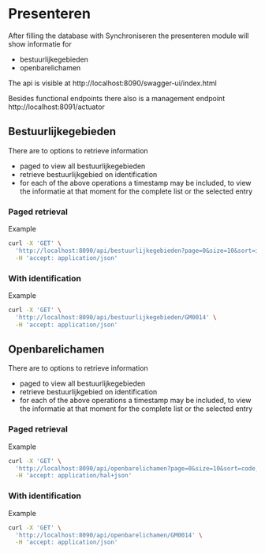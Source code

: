 # Presenteren

After filling the database with Synchroniseren the presenteren module will show informatie for

- bestuurlijkegebieden
- openbarelichamen

The api is visible at http://localhost:8090/swagger-ui/index.html

Besides functional endpoints there also is a management endpoint http://localhost:8091/actuator

## Bestuurlijkegebieden

There are to options to retrieve information

- paged to view all bestuurlijkegebieden
- retrieve bestuurlijkgebied on identification
- for each of the above operations a timestamp may be included, to view the informatie at that moment for the complete
  list or the selected entry

### Paged retrieval

Example

```bash
curl -X 'GET' \
  'http://localhost:8090/api/bestuurlijkegebieden?page=0&size=10&sort=identificatie,desc' \
  -H 'accept: application/json'
```

### With identification

Example

```bash
curl -X 'GET' \
  'http://localhost:8090/api/bestuurlijkegebieden/GM0014' \
  -H 'accept: application/json'
```

## Openbarelichamen

There are to options to retrieve information

- paged to view all bestuurlijkegebieden
- retrieve bestuurlijkgebied on identification
- for each of the above operations a timestamp may be included, to view the informatie at that moment for the complete
  list or the selected entry

### Paged retrieval

Example

```bash
curl -X 'GET' \
  'http://localhost:8090/api/openbarelichamen?page=0&size=10&sort=code,asc&sort=oin,desc' \
  -H 'accept: application/hal+json'
```

### With identification

Example

```bash
curl -X 'GET' \
  'http://localhost:8090/api/openbarelichamen/GM0014' \
  -H 'accept: application/json'
```